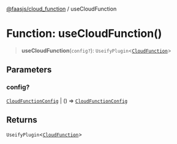 [@faasjs/cloud_function](../README.md) / useCloudFunction

# Function: useCloudFunction()

> **useCloudFunction**(`config?`): `UseifyPlugin`\<[`CloudFunction`](../classes/CloudFunction.md)\>

## Parameters

### config?

[`CloudFunctionConfig`](../type-aliases/CloudFunctionConfig.md) | () => [`CloudFunctionConfig`](../type-aliases/CloudFunctionConfig.md)

## Returns

`UseifyPlugin`\<[`CloudFunction`](../classes/CloudFunction.md)\>
